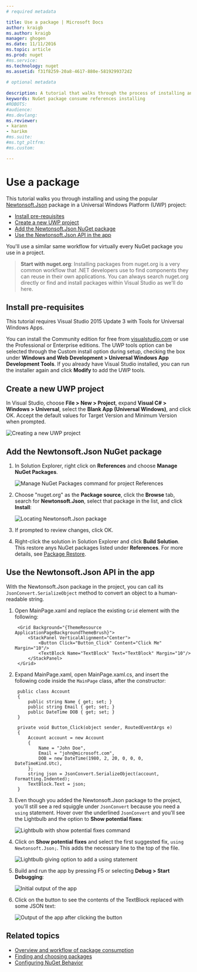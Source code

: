 ```yaml
---
# required metadata

title: Use a package | Microsoft Docs
author: kraigb
ms.author: kraigb
manager: ghogen
ms.date: 11/11/2016
ms.topic: article
ms.prod: nuget
#ms.service:
ms.technology: nuget
ms.assetid: f31f8259-20a8-4617-880e-5819299372d2
 
# optional metadata
 
description: A tutorial that walks through the process of installing and using a NuGet package.
keywords: NuGet package consume references installing
#ROBOTS:
#audience:
#ms.devlang:
ms.reviewer:
- karann
- harikm
#ms.suite:
#ms.tgt_pltfrm:
#ms.custom:

--- 
```



# Use a package

This tutorial walks you through installing and using the popular [Newtonsoft.Json](https://www.nuget.org/packages/Newtonsoft.Json/) package in a Universal Windows Platform (UWP) project:

- [Install pre-requisites](#install-pre-requisites)
- [Create a new UWP project](#create-a-new-uwp-project)
- [Add the Newtonsoft.Json NuGet package](#add-the-newtonsoftjson-nuget-package)
- [Use the Newtonsoft.Json API in the app](#use-the-newtonsoftjson-api-in-the-app)

You'll use a similar same workflow for virtually every NuGet package you use in a project.

> **Start with nuget.org**: Installing packages from nuget.org is a very common workflow that .NET developers use to find components they can reuse in their own applications. You can always search nuget.org directly or find and install packages within Visual Studio as we'll do here.

## Install pre-requisites

This tutorial requires Visual Studio 2015 Update 3 with Tools for Universal Windows Apps. 

You can install the Community edition for free from [visualstudio.com](https://www.visualstudio.com/) or use the Professional or Enterprise editions. The UWP tools option can be selected through the Custom install option during setup, checking the box under **Windows and Web Development > Universal Windows App Development Tools**. If you already have Visual Studio installed, you can run the installer again and click **Modify** to add the UWP tools.

## Create a new UWP project

In Visual Studio, choose **File > New > Project**, expand **Visual C# > Windows > Universal**, select the **Blank App (Universal Windows)**, and click OK. Accept the default values for Target Version and Minimum Version when prompted.

![Creating a new UWP project](media/QS_Use-01-NewProject.png)

## Add the Newtonsoft.Json NuGet package

1. In Solution Explorer, right click on **References** and choose **Manage NuGet Packages**.

    ![Manage NuGet Packages command for project References](media/QS_Use-02-ManageNuGetPackages.png)

1. Choose "nuget.org" as the **Package source**, click the **Browse** tab, search for **Newtonsoft.Json**, select that package in the list, and click **Install**:

    ![Locating Newtonsoft.Json package](media/QS_Use-03-NewtonsoftJson.png)

1. If prompted to review changes, click OK.

1. Right-click the solution in Solution Explorer and click **Build Solution**. This restore anys NuGet packages listed under **References**. For more details, see [Package Restore](../consume-packages/package-restore.md).



## Use the Newtonsoft.Json API in the app

With the Newtonsoft.Json package in the project, you can call its `JsonConvert.SerializeObject` method to convert an object to a human-readable string.

1. Open MainPage.xaml and replace the existing `Grid` element with the following:

        <Grid Background="{ThemeResource ApplicationPageBackgroundThemeBrush}">
            <StackPanel VerticalAlignment="Center">
                <Button Click="Button_Click" Content="Click Me" Margin="10"/>
                <TextBlock Name="TextBlock" Text="TextBlock" Margin="10"/>
            </StackPanel>
        </Grid>

1. Expand MainPage.xaml, open MainPage.xaml.cs, and insert the following code inside the `MainPage` class, after the constructor:

        public class Account
        {
            public string Name { get; set; }
            public string Email { get; set; }
            public DateTime DOB { get; set; }
        }

        private void Button_Click(object sender, RoutedEventArgs e)
        {
            Account account = new Account
            {
                Name = "John Doe",
                Email = "john@microsoft.com",
                DOB = new DateTime(1980, 2, 20, 0, 0, 0, DateTimeKind.Utc),
            };
            string json = JsonConvert.SerializeObject(account, Formatting.Indented);
            TextBlock.Text = json;
        }

1. Even though you added the Newtonsoft.Json package to the project, you'll still see a red squiggle under `JsonConvert` because you need a `using` statement. Hover over the underlined `JsonConvert` and you'll see the Lightbulb and the option to **Show potential fixes**:

    ![Lightbulb with show potential fixes command](media/QS_Use-04-ShowPotentialFixes.png)


1. Click on **Show potential fixes** and select the first suggested fix, `using Newtonsoft.Json;`. This adds the necessary line to the top of the file.

    ![Lightbulb giving option to add a using statement](media/QS_Use-05-AddUsing.png)

1. Build and run the app by pressing F5 or selecting **Debug > Start Debugging**:

    ![Initial output of the app](media/QS_Use-06-AppStart.png)

1. Click on the button to see the contents of the TextBlock replaced with some JSON text:

    ![Output of the app after clicking the button](media/QS_Use-07-AppEnd.png)



## Related topics

- [Overview and workflow of package consumption](../consume-packages/overview-and-workflow.md)
- [Finding and choosing packages](../consume-packages/finding-and-choosing-packages.md)
- [Configuring NuGet Behavior](../consume-packages/configuring-nuget-behavior.md)